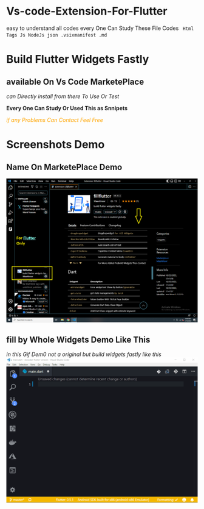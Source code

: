 # Vs-code-Extension-For-Flutter
easy to understand all codes every One Can Study These File Codes
<code> Html Tags Js NodeJs json .vsixmanifest .md  </code>

# Build Flutter Widgets Fastly


## available On Vs Code MarketePlace
<i> can Directly install from there To Use Or Test </i>

<b> Every One Can Study Or Used This as Snnipets </b>
<i> <p style="color:orange;"> if any Problems Can Contact Feel Free </p> </i>

# Screenshots Demo
## Name On MarketePlace Demo
<img src='demo 1.png'>

## fill by Whole Widgets Demo Like This
<i> in this Gif Dem0 not a original but build widgets fastly like this </i>
<img src='flutter-snippet-sample.gif'>
